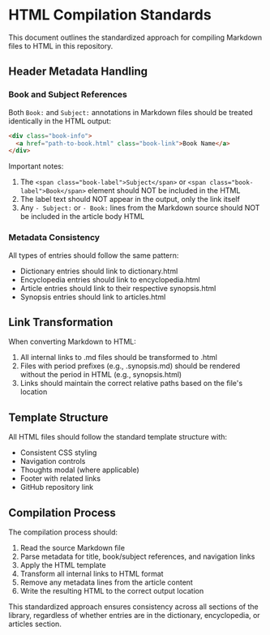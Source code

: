 # HTML Compilation Standards

This document outlines the standardized approach for compiling Markdown files to HTML in this repository.

## Header Metadata Handling

### Book and Subject References

Both `Book:` and `Subject:` annotations in Markdown files should be treated identically in the HTML output:

```html
<div class="book-info">
  <a href="path-to-book.html" class="book-link">Book Name</a>
</div>
```

Important notes:
1. The `<span class="book-label">Subject</span>` or `<span class="book-label">Book</span>` element should NOT be included in the HTML
2. The label text should NOT appear in the output, only the link itself
3. Any `- Subject:` or `- Book:` lines from the Markdown source should NOT be included in the article body HTML

### Metadata Consistency

All types of entries should follow the same pattern:
- Dictionary entries should link to dictionary.html
- Encyclopedia entries should link to encyclopedia.html
- Article entries should link to their respective synopsis.html
- Synopsis entries should link to articles.html

## Link Transformation

When converting Markdown to HTML:
1. All internal links to .md files should be transformed to .html
2. Files with period prefixes (e.g., .synopsis.md) should be rendered without the period in HTML (e.g., synopsis.html)
3. Links should maintain the correct relative paths based on the file's location

## Template Structure

All HTML files should follow the standard template structure with:
- Consistent CSS styling
- Navigation controls
- Thoughts modal (where applicable)
- Footer with related links
- GitHub repository link

## Compilation Process

The compilation process should:
1. Read the source Markdown file
2. Parse metadata for title, book/subject references, and navigation links
3. Apply the HTML template
4. Transform all internal links to HTML format
5. Remove any metadata lines from the article content
6. Write the resulting HTML to the correct output location

This standardized approach ensures consistency across all sections of the library, regardless of whether entries are in the dictionary, encyclopedia, or articles section.